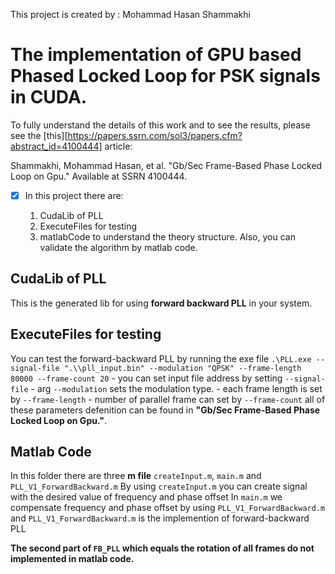 This project is created by : Mohammad Hasan Shammakhi

# The implementation of GPU based Phased Locked Loop for PSK signals in CUDA.

To fully understand the details of this work and to see the results, please see the [this][https://papers.ssrn.com/sol3/papers.cfm?abstract_id=4100444] article:

Shammakhi, Mohammad Hasan, et al. "Gb/Sec Frame-Based Phase Locked Loop on Gpu." Available at SSRN 4100444.

- [x] In this project there are:

    1. CudaLib of PLL
    2. ExecuteFiles for testing
    3. matlabCode to understand the theory structure. Also, you can validate the algorithm by matlab code.
    
    
## CudaLib of PLL

This is the generated lib for using **forward backward PLL** in your system. 

## ExecuteFiles for testing

You can test the forward-backward PLL by running the exe file `.\PLL.exe --signal-file ".\\pll_input.bin" --modulation "QPSK" --frame-length 80000 --frame-count 20`
    - you can set input file address by setting `--signal-file` 
    - arg `--modulation` sets the modulation type.
    - each frame length is set by `--frame-length`
    - number of parallel frame can set by `--frame-count`
all of these parameters defenition can be found in **"Gb/Sec Frame-Based Phase Locked Loop on Gpu."**.    

## Matlab Code

In this folder there are three **m file** `createInput.m`, `main.m` and `PLL_V1_ForwardBackward.m`
By using `createInput.m` you can create signal with the desired value of frequency and phase offset
In `main.m` we compensate frequency and phase offset by using  `PLL_V1_ForwardBackward.m`
and `PLL_V1_ForwardBackward.m` is the implemention of forward-backward PLL

**The second part of `FB_PLL` which equals the rotation of all frames do not implemented in matlab code.**
